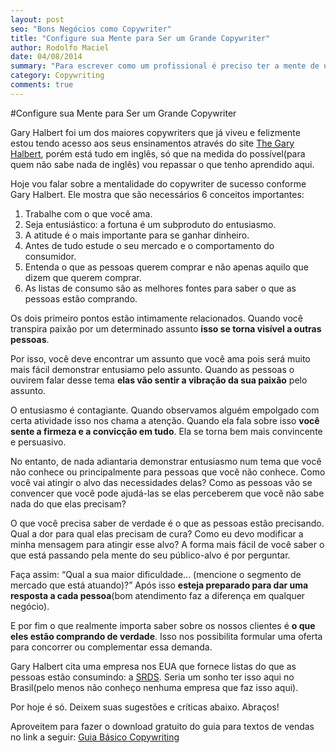 ```yaml
---
layout: post
seo: "Bons Negócios como Copywriter"
title: "Configure sua Mente para Ser um Grande Copywriter"
author: Rodolfo Maciel
date: 04/08/2014
summary: "Para escrever como um profissional é preciso ter a mente de um. Neste artigo vamos ver algumas mudanças que são necessárias para isso."
category: Copywriting
comments: true
---
```

#Configure sua Mente para Ser um Grande Copywriter

Gary Halbert foi um dos maiores copywriters que já viveu e felizmente estou tendo acesso aos seus ensinamentos através do site [The Gary Halbert](http://thegaryhalbertletter.com "Gary Halbert Copywriter"), porém está tudo em inglês, só que na medida do possível(para quem não sabe nada de inglês) vou repassar o que tenho aprendido aqui.

Hoje vou falar sobre a mentalidade do copywriter de sucesso conforme Gary Halbert. Ele mostra que são necessários 6 conceitos importantes:

1. Trabalhe com o que você ama.
2. Seja entusiástico: a fortuna é um subproduto do entusiasmo.
3. A atitude é o mais importante para se ganhar dinheiro.
4. Antes de tudo estude o seu mercado e o comportamento do consumidor.
5. Entenda o que as pessoas querem comprar e não apenas aquilo que dizem que querem comprar.
6. As listas de consumo são as melhores fontes para saber o que as pessoas estão comprando.

Os dois primeiro pontos estão intimamente relacionados. Quando você transpira paixão por um determinado assunto __isso se torna visível a outras pessoas__.

Por isso, você deve encontrar um assunto que você ama pois será muito mais fácil demonstrar entusiamo pelo assunto. Quando as pessoas o ouvirem falar desse tema __elas vão sentir a vibração da sua paixão__ pelo assunto.

O entusiasmo é contagiante. Quando observamos alguém empolgado com certa atividade isso nos chama a atenção. Quando ela fala sobre isso __você sente a firmeza e a convicção em tudo__. Ela se torna bem mais convincente e persuasivo.

No entanto, de nada adiantaria demonstrar entusiasmo num tema que você não conhece ou principalmente para pessoas que você não conhece. Como você vai atingir o alvo das necessidades delas? Como as pessoas vão se convencer que você pode ajudá-las se elas perceberem que você não sabe nada do que elas precisam?

O que você precisa saber de verdade é o que as pessoas estão precisando. Qual a dor para qual elas precisam de cura? Como eu devo modificar a minha mensagem para atingir esse alvo? A forma mais fácil de você saber o que está passando pela mente do seu público-alvo é por perguntar.

Faça assim: “Qual a sua maior dificuldade... (mencione o segmento de mercado que está atuando)?” Após isso __esteja preparado para dar uma resposta a cada pessoa__(bom atendimento faz a diferença em qualquer negócio).

E por fim o que realmente importa saber sobre os nossos clientes é __o que eles estão comprando de verdade__. Isso nos possibilita formular uma oferta para concorrer ou complementar essa demanda. 

Gary Halbert cita uma empresa nos EUA que fornece listas do que as pessoas estão consumindo: a [SRDS](http://srds.com/ "SRDS"). Seria um sonho ter isso aqui no Brasil(pelo menos não conheço nenhuma empresa que faz isso aqui).

Por hoje é só. Deixem suas sugestões e críticas abaixo. Abraços!

Aproveitem para fazer o download gratuito do guia para textos de vendas no link a seguir: [Guia Básico Copywriting](http://eepurl.com/0PRvb "Baixe gratuitamente o seu Guia Básico Copywriting")
